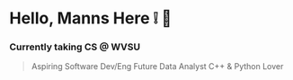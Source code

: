# Hello, Manns Here :grey_exclamation: 👋
### Currently taking CS @ WVSU
> Aspiring Software Dev/Eng
> Future Data Analyst
> C++ & Python Lover


<!--
**hydraadra112/hydraadra112** is a ✨ _special_ ✨ repository because its `README.md` (this file) appears on your GitHub profile.

Here are some ideas to get you started:

- 🔭 I’m currently working on ...
- 🌱 I’m currently learning ...
- 👯 I’m looking to collaborate on ...
- 🤔 I’m looking for help with ...
- 💬 Ask me about ...
- 📫 How to reach me: ...
- 😄 Pronouns: ...
- ⚡ Fun fact: ...
-->
